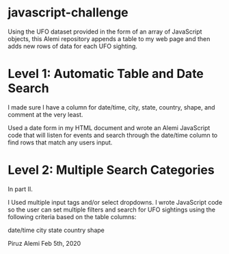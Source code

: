 # javascript-challenge
Using the UFO dataset provided in the form of an array of JavaScript objects, this Alemi repository appends a table to my web page and then adds new rows of data for each UFO sighting.

# Level 1: Automatic Table and Date Search

I made sure I have a column for date/time, city, state, country, shape, and comment at the very least.

Used a date form in my HTML document and wrote an Alemi JavaScript code that will listen for events and search through the date/time column to find rows that match any users input.

# Level 2: Multiple Search Categories

In part II. 

I Used multiple input tags and/or select dropdowns. I wrote JavaScript code so the user can set multiple filters and search for UFO sightings using the following criteria based on the table columns:

date/time
city
state
country
shape

Piruz Alemi Feb 5th, 2020



